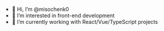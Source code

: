 - 👋 Hi, I’m @misochenk0
- 👀 I’m interested in front-end development
- 🌱 I’m currently working with React/Vue/TypeScript projects 

<!---
misochenk0/misochenk0 is a ✨ special ✨ repository because its `README.md` (this file) appears on your GitHub profile.
You can click the Preview link to take a look at your changes.
--->
